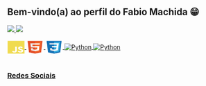 ## Bem-vindo(a) ao perfil do Fabio Machida 😁

 <div>
   <a href="https://github.com/fabiofmachida">
   <img height="180em" src="https://github-readme-stats.vercel.app/api?username=fabiofmachida&show_icons=true&theme=tokyonight&include_all_commits=true&count_private=true"/>
   <img height="180em" src="https://github-readme-stats.vercel.app/api/top-langs/?username=fabiofmachida&layout=compact&langs_count=6&theme=tokyonight"/>
</div>
    
<div style="display: inline_block"><br>
  <img align="center" alt="Js" height="30" width="40" src="https://raw.githubusercontent.com/devicons/devicon/master/icons/javascript/javascript-plain.svg">
  <img align="center" alt="HTML" height="30" width="40" src="https://raw.githubusercontent.com/devicons/devicon/master/icons/html5/html5-original.svg">
  <img align="center" alt="CSS" height="30" width="40" src="https://raw.githubusercontent.com/devicons/devicon/master/icons/css3/css3-original.svg">
  <img align="center" alt="Python" height="40" width="50" src="https://cdn.jsdelivr.net/gh/devicons/devicon/icons/python/python-original.svg" />
  <img align="center" alt="Python" height="50" width="60" color="white" src="https://cdn.jsdelivr.net/gh/devicons/devicon/icons/microsoftsqlserver/microsoftsqlserver-plain-wordmark.svg" />
          
          
</div>
 
<br>
 
### Redes Sociais
 
<div> 
  <a href="" target=""><img src="" target=""></a>
  <a href="" target=""><img src="" target=""></a>
  <a href="" target=""><img src="" target=""></a> 
  <a href="" target=""><img src="" target=""></a>
  <a href="" target=""><img src="" target=""></a>
</div>
